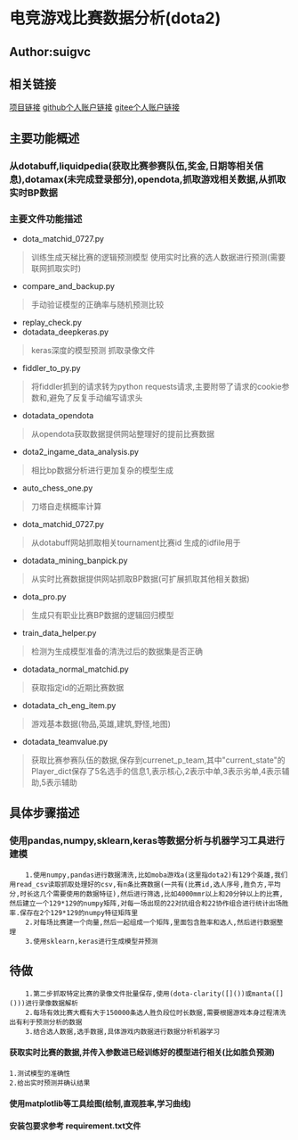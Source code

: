 # 电竞游戏比赛数据分析(dota2)


## Author:suigvc

## 相关链接
[项目链接](https://github.com/tisttsf/esports_dota2_data_analyze.git)
[github个人账户链接](https://github.com/tisttsf)
[gitee个人账户链接](https://gitee.com/DataTraveler_0817)
## 主要功能概述

### 从dotabuff,liquidpedia(获取比赛参赛队伍,奖金,日期等相关信息),dotamax(未完成登录部分),opendota,抓取游戏相关数据,从抓取实时BP数据

### 主要文件功能描述
+  dota_matchid_0727.py 
> 训练生成天梯比赛的逻辑预测模型
> 使用实时比赛的选人数据进行预测(需要联网抓取实时)
+ compare_and_backup.py
> 手动验证模型的正确率与随机预测比较
+ replay_check.py
+ dotadata_deepkeras.py
> keras深度的模型预测
> 抓取录像文件
+ fiddler_to_py.py
> 将fiddler抓到的请求转为python requests请求,主要附带了请求的cookie参数和,避免了反复手动编写请求头
+ dotadata_opendota
> 从opendota获取数据提供网站整理好的提前比赛数据
+ dota2_ingame_data_analysis.py
> 相比bp数据分析进行更加复杂的模型生成
+ auto_chess_one.py
> 刀塔自走棋概率计算
+ dota_matchid_0727.py
> 从dotabuff网站抓取相关tournament比赛id 生成的idfile用于
+ dotadata_mining_banpick.py
> 从实时比赛数据提供网站抓取BP数据(可扩展抓取其他相关数据)
+ dota_pro.py
> 生成只有职业比赛BP数据的逻辑回归模型
+ train_data_helper.py
> 检测为生成模型准备的清洗过后的数据集是否正确
+ dotadata_normal_matchid.py
> 获取指定id的近期比赛数据
+ dotadata_ch_eng_item.py
> 游戏基本数据(物品,英雄,建筑,野怪,地图)
+ dotadata_teamvalue.py
> 获取比赛参赛队伍的数据,保存到currenet_p_team,其中"current_state"的Player_dict保存了5名选手的信息1,表示核心,2表示中单,3表示劣单,4表示辅助,5表示辅助


## 具体步骤描述
### 使用pandas,numpy,sklearn,keras等数据分析与机器学习工具进行建模
		1.使用numpy,pandas进行数据清洗,比如moba游戏a(这里指dota2)有129个英雄,我们用read_csv读取抓取处理好的csv,有n条比赛数据(一共有(比赛id,选人序号,胜负方,平均分,时长这几个需要使用的数据特征),然后进行筛选,比如4000mmr以上和20分钟以上的比赛,然后建立一个129*129的numpy矩阵,对每一场出现的22对抗组合和22协作组合进行统计出场胜率.保存在2个129*129的numpy特征矩阵里
		2.对每场比赛建一个向量,然后一起组成一个矩阵,里面包含胜率和选人,然后进行数据整理
		3.使用sklearn,keras进行生成模型并预测
## 待做
		1.第二步抓取特定比赛的录像文件批量保存,使用(dota-clarity([]())或manta([]()))进行录像数据解析
		2.每场有效比赛大概有大于150000条选人胜负段位时长数据,需要根据游戏本身过程清洗出有利于预测分析的数据
		3.结合选人数据,选手数据,具体游戏内数据进行数据分析机器学习
#### 获取实时比赛的数据,并传入参数进已经训练好的模型进行相关(比如胜负预测)
    1.测试模型的准确性
    2.给出实时预测并确认结果
#### 使用matplotlib等工具绘图(绘制,直观胜率,学习曲线)
#### 安装包要求参考 requirement.txt文件
